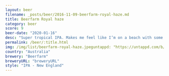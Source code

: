 ```yaml
---
layout: beer
filename: _posts/beer/2016-11-09-beerfarm-royal-haze.md
title: Beerfarm Royal haze
category: beer
score: 9
beer-date: "2020-01-16"
desc: "Super tropical IPA. Makes me feel like I’m on a beach with some chilled tunes and a plate of fruit"
permalink: /beer/:title.html
img: /img/list/beerfarm-royal-haze.jpeguntappd: "https://untappd.com/b/beerfarm-royal-haze/3385217"
country: "Australia"
brewery: "Beerfarm"
breweryURL: "breweryURL"
style: "IPA - New England"
---
```

